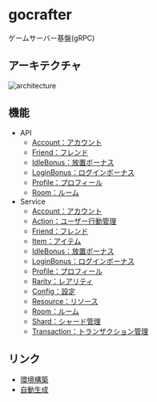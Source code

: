 # gocrafter
ゲームサーバー基盤(gRPC)

## アーキテクチャ
![architecture](https://github.com/game-core/gocrafter/assets/71867595/67847572-8401-403d-a347-8c078d58c2cc)

## 機能
- API
  - [Account：アカウント](https://github.com/game-core/gocrafter/blob/main/docs/md/function/api/account.md)
  - [Friend：フレンド](https://github.com/game-core/gocrafter/blob/main/docs/md/function/api/friend.md)
  - [IdleBonus：放置ボーナス](https://github.com/game-core/gocrafter/blob/main/docs/md/function/api/idleBonus.md)
  - [LoginBonus：ログインボーナス](https://github.com/game-core/gocrafter/blob/main/docs/md/function/api/loginBonus.md)
  - [Profile：プロフィール](https://github.com/game-core/gocrafter/blob/main/docs/md/function/api/profile.md)
  - [Room：ルーム](https://github.com/game-core/gocrafter/blob/main/docs/md/function/api/room.md)
- Service
  - [Account：アカウント](https://github.com/game-core/gocrafter/blob/main/docs/md/function/service/account.md)
  - [Action：ユーザー行動管理](https://github.com/game-core/gocrafter/blob/main/docs/md/function/service/action.md)
  - [Friend：フレンド](https://github.com/game-core/gocrafter/blob/main/docs/md/function/service/friend.md)
  - [Item：アイテム](https://github.com/game-core/gocrafter/blob/main/docs/md/function/service/item.md)
  - [IdleBonus：放置ボーナス](https://github.com/game-core/gocrafter/blob/main/docs/md/function/service/idleBonus.md)
  - [LoginBonus：ログインボーナス](https://github.com/game-core/gocrafter/blob/main/docs/md/function/service/loginBonus.md)
  - [Profile：プロフィール](https://github.com/game-core/gocrafter/blob/main/docs/md/function/service/profile.md)
  - [Rarity：レアリティ](https://github.com/game-core/gocrafter/blob/main/docs/md/function/service/rarity.md)
  - [Config：設定](https://github.com/game-core/gocrafter/blob/main/docs/md/function/service/config.md)
  - [Resource：リソース](https://github.com/game-core/gocrafter/blob/main/docs/md/function/service/resource.md)
  - [Room：ルーム](https://github.com/game-core/gocrafter/blob/main/docs/md/function/service/room.md)
  - [Shard：シャード管理](https://github.com/game-core/gocrafter/blob/main/docs/md/function/service/shard.md)
  - [Transaction：トランザクション管理](https://github.com/game-core/gocrafter/blob/main/docs/md/function/service/transaction.md)
## リンク
- [環境構築](./docs/md/environment.md)
- [自動生成](./docs/md/generator.md)
